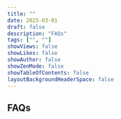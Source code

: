 ```yaml
---
title: ""
date: 2025-03-01
draft: false
description: "FAQs"
tags: ["", ""]
showViews: false
showLikes: false
showAuthor: false
showZenMode: false
showTableOfContents: false
layoutBackgroundHeaderSpace: false
---
```

## FAQs

